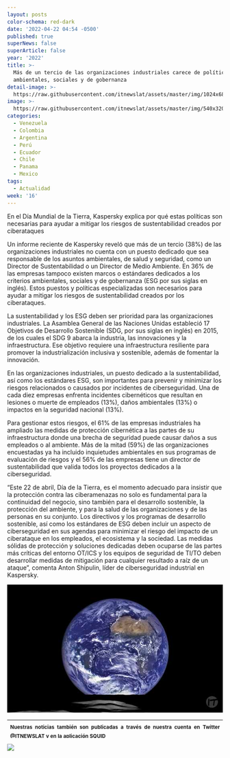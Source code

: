 ```yaml
---
layout: posts
color-schema: red-dark
date: '2022-04-22 04:54 -0500'
published: true
superNews: false
superArticle: false
year: '2022'
title: >-
  Más de un tercio de las organizaciones industriales carece de políticas
  ambientales, sociales y de gobernanza
detail-image: >-
  https://raw.githubusercontent.com/itnewslat/assets/master/img/1024x680/La-Tierra-g.jpg
image: >-
  https://raw.githubusercontent.com/itnewslat/assets/master/img/540x320/La-Tierra-p.jpg
categories:
  - Venezuela
  - Colombia
  - Argentina
  - Perú
  - Ecuador
  - Chile
  - Panama
  - Mexico
tags:
  - Actualidad
week: '16'
---
```

En el Día Mundial de la Tierra, Kaspersky explica por qué estas políticas son necesarias para ayudar a mitigar los riesgos de sustentabilidad creados por ciberataques

Un informe reciente de Kaspersky reveló que más de un tercio (38%) de las organizaciones industriales no cuenta con un puesto dedicado que sea responsable de los asuntos ambientales, de salud y seguridad, como un Director de Sustentabilidad o un Director de Medio Ambiente. En 36% de las empresas tampoco existen marcos o estándares dedicados a los criterios ambientales, sociales y de gobernanza (ESG por sus siglas en inglés). Estos puestos y políticas especializadas son necesarios para ayudar a mitigar los riesgos de sustentabilidad creados por los ciberataques.
 
La sustentabilidad y los ESG deben ser prioridad para las organizaciones industriales. La Asamblea General de las Naciones Unidas estableció 17 Objetivos de Desarrollo Sostenible (SDG, por sus siglas en inglés) en 2015, de los cuales el SDG 9 abarca la industria, las innovaciones y la infraestructura. Ese objetivo requiere una infraestructura resiliente para promover la industrialización inclusiva y sostenible, además de fomentar la innovación.
 
En las organizaciones industriales, un puesto dedicado a la sustentabilidad, así como los estándares ESG, son importantes para prevenir y minimizar los riesgos relacionados o causados por incidentes de ciberseguridad. Una de cada diez empresas enfrenta incidentes cibernéticos que resultan en lesiones o muerte de empleados (13%), daños ambientales (13%) o impactos en la seguridad nacional (13%).
 
Para gestionar estos riesgos, el 61% de las empresas industriales ha ampliado las medidas de protección cibernética a las partes de su infraestructura donde una brecha de seguridad puede causar daños a sus empleados o al ambiente. Más de la mitad (59%) de las organizaciones encuestadas ya ha incluido inquietudes ambientales en sus programas de evaluación de riesgos y el 56% de las empresas tiene un director de sustentabilidad que valida todos los proyectos dedicados a la ciberseguridad.
 
“Este 22 de abril, Día de la Tierra, es el momento adecuado para insistir que la protección contra las ciberamenazas no solo es fundamental para la continuidad del negocio, sino también para el desarrollo sostenible, la protección del ambiente, y para la salud de las organizaciones y de las personas en su conjunto. Los directivos y los programas de desarrollo sostenible, así como los estándares de ESG deben incluir un aspecto de ciberseguridad en sus agendas para minimizar el riesgo del impacto de un ciberataque en los empleados, el ecosistema y la sociedad. Las medidas sólidas de protección y soluciones dedicadas deben ocuparse de las partes más críticas del entorno OT/ICS y los equipos de seguridad de TI/TO deben desarrollar medidas de mitigación para cualquier resultado a raíz de un ataque”, comenta Anton Shipulin, líder de ciberseguridad industrial en Kaspersky.
 
![](https://raw.githubusercontent.com/itnewslat/assets/master/img/540x320/La-Tierra-p.jpg)

<table style="height: 42px;" width="569">
<tbody>
<tr>
<td style="text-align: justify;"><sub><strong>Nuestras noticias también son publicadas a través de nuestra cuenta en Twitter <a href="https://twitter.com/itnewslat?lang=es">@ITNEWSLAT</a> y en la aplicación <a href="https://squidapp.co/en/">SQUID</a></strong></sub></td>
</tr>
</tbody>
</table>

<img src="https://tracker.metricool.com/c3po.jpg?hash=56f88a41e39ab42c063cc51676587a04"/>